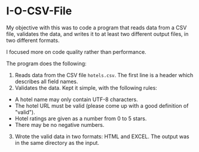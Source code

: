 # I-O-CSV-File
My objective with this was to code a program that reads data from a CSV file, validates the data, and writes it to at least two different output files, in two different formats.

I focused more on code quality rather than performance.

The program does the following: 
1. Reads data from the CSV file `hotels.csv`. The first line is a header which describes all field names. 
2. Validates the data. Kept it simple, with the following rules: 
- A hotel name may only contain UTF-8 characters.
- The hotel URL must be valid (please come up with a good definition of "valid").
- Hotel ratings are given as a number from 0 to 5 stars.
- There may be no negative numbers.
3. Wrote the valid data in two formats: HTML and EXCEL. The output was in the same directory as the input.
